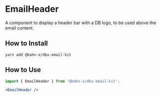 # EmailHeader

A component to display a header bar with a DB logo, to be used above the email content.

## How to Install

```
yarn add @bahn-x/dbx-email-kit
```

## How to Use

```js
import { EmailHeader } from '@bahn-x/dbx-email-kit';
```
```jsx
<EmailHeader />
```
